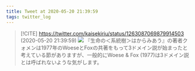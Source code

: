 ```yaml
---
title: Tweet at 2020-05-20 21:39:59
tags: twitter_log
---
```


> [!CITE] https://twitter.com/kaisekiriu/status/1263087069879914503 (2020-05-20 21:39:59)
> ![](https://twitter.com/kaisekiriu/status/1263087069879914503)
> 『生命の＜系統樹＞はからみあう』の著者クォメンは1977年のWoeseとFoxの共著をもって3ドメイン説が始まったと考えている節がありますが、一般的にWoese &amp; Fox (1977)は3ドメイン説とは呼ばれないような気がします。
